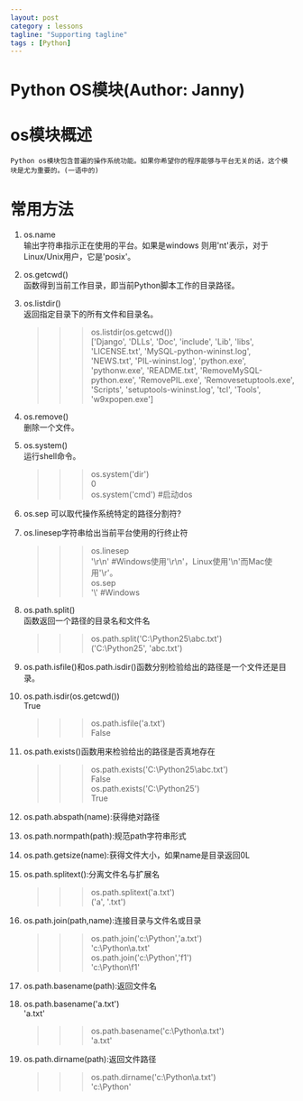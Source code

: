 ```yaml
---
layout: post
category : lessons
tagline: "Supporting tagline"
tags : [Python]
---
```


#   Python OS模块(Author: Janny)  
    
    
#    os模块概述     
    Python os模块包含普遍的操作系统功能。如果你希望你的程序能够与平台无关的话，这个模块是尤为重要的。(一语中的)
    
#    常用方法
1. os.name    
    输出字符串指示正在使用的平台。如果是windows 则用'nt'表示，对于Linux/Unix用户，它是'posix'。
    
2. os.getcwd()    
    函数得到当前工作目录，即当前Python脚本工作的目录路径。
    
3. os.listdir()       
    返回指定目录下的所有文件和目录名。
    >>> os.listdir(os.getcwd())    
     ['Django', 'DLLs', 'Doc', 'include', 'Lib', 'libs', 'LICENSE.txt', 'MySQL-python-wininst.log', 'NEWS.txt', 'PIL-wininst.log', 'python.exe', 'pythonw.exe', 'README.txt', 'RemoveMySQL-python.exe', 'RemovePIL.exe', 'Removesetuptools.exe', 'Scripts', 'setuptools-wininst.log', 'tcl', 'Tools', 'w9xpopen.exe']     
     >>> 
    
4. os.remove()    
     删除一个文件。   
    
5. os.system()    
     运行shell命令。     
     >>> os.system('dir')     
     0     
     >>> os.system('cmd') #启动dos    
    
6. os.sep 可以取代操作系统特定的路径分割符?    
    
7. os.linesep字符串给出当前平台使用的行终止符        
    >>> os.linesep    
    '\r\n'            #Windows使用'\r\n'，Linux使用'\n'而Mac使用'\r'。    
    >>> os.sep    
    '\\'                 #Windows        
    >>>   
    
8. os.path.split()    
    函数返回一个路径的目录名和文件名    
    >>> os.path.split('C:\\Python25\\abc.txt')    
    ('C:\\Python25', 'abc.txt')   
    
9. os.path.isfile()和os.path.isdir()函数分别检验给出的路径是一个文件还是目录。   
    
10. os.path.isdir(os.getcwd())    
    True    
    >>> os.path.isfile('a.txt')    
    False  
    
11. os.path.exists()函数用来检验给出的路径是否真地存在    
    >>> os.path.exists('C:\\Python25\\abc.txt')    
    False    
    >>> os.path.exists('C:\\Python25')    
    True    
    >>>   
    
12. os.path.abspath(name):获得绝对路径  
    
13. os.path.normpath(path):规范path字符串形式 
    
14. os.path.getsize(name):获得文件大小，如果name是目录返回0L    
    
15. os.path.splitext():分离文件名与扩展名   
    >>> os.path.splitext('a.txt')    
    ('a', '.txt')  
    
16. os.path.join(path,name):连接目录与文件名或目录    
    >>> os.path.join('c:\\Python','a.txt')    
    'c:\\Python\\a.txt'    
    >>> os.path.join('c:\\Python','f1')    
    'c:\\Python\\f1'    
    >>>  
    
17. os.path.basename(path):返回文件名   
    
18. os.path.basename('a.txt')    
    'a.txt'    
    >>> os.path.basename('c:\\Python\\a.txt')    
    'a.txt'    
    >>> 
    
19. os.path.dirname(path):返回文件路径    
    >>> os.path.dirname('c:\\Python\\a.txt')    
    'c:\\Python'    
 
